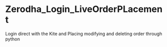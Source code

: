 # Zerodha_Login_LiveOrderPLacement
Login direct with the Kite and Placing modifying and deleting order through python
